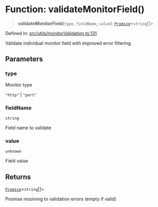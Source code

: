 # Function: validateMonitorField()

> **validateMonitorField**(`type`, `fieldName`, `value`): [`Promise`](https://developer.mozilla.org/docs/Web/JavaScript/Reference/Global_Objects/Promise)\<`string`[]\>

Defined in: [src/utils/monitorValidation.ts:131](https://github.com/Nick2bad4u/Uptime-Watcher/blob/8a1973382d5fe14c52996ecda381894eb7ecd4a6/src/utils/monitorValidation.ts#L131)

Validate individual monitor field with improved error filtering.

## Parameters

### type

Monitor type

`"http"` | `"port"`

### fieldName

`string`

Field name to validate

### value

`unknown`

Field value

## Returns

[`Promise`](https://developer.mozilla.org/docs/Web/JavaScript/Reference/Global_Objects/Promise)\<`string`[]\>

Promise resolving to validation errors (empty if valid)
